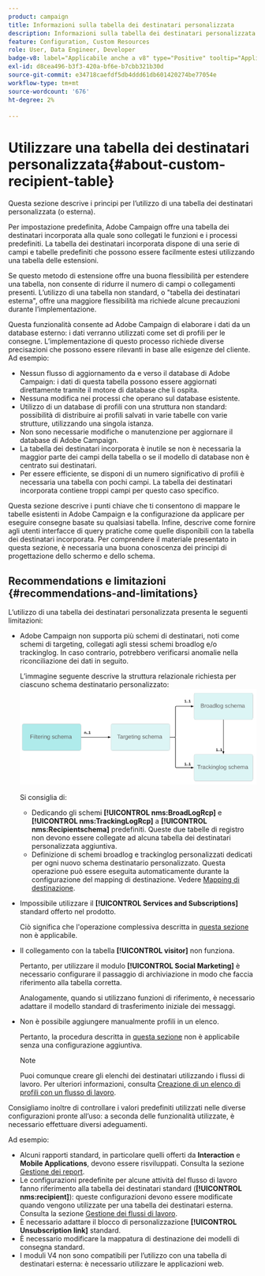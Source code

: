 ```yaml
---
product: campaign
title: Informazioni sulla tabella dei destinatari personalizzata
description: Informazioni sulla tabella dei destinatari personalizzata
feature: Configuration, Custom Resources
role: User, Data Engineer, Developer
badge-v8: label="Applicabile anche a v8" type="Positive" tooltip="Applicabile anche a Campaign v8"
exl-id: d8cea496-b3f3-420a-bf6e-b7cbb321b30d
source-git-commit: e34718caefdf5db4ddd61db601420274be77054e
workflow-type: tm+mt
source-wordcount: '676'
ht-degree: 2%

---
```


# Utilizzare una tabella dei destinatari personalizzata{#about-custom-recipient-table}

Questa sezione descrive i principi per l’utilizzo di una tabella dei destinatari personalizzata (o esterna).

Per impostazione predefinita, Adobe Campaign offre una tabella dei destinatari incorporata alla quale sono collegati le funzioni e i processi predefiniti. La tabella dei destinatari incorporata dispone di una serie di campi e tabelle predefiniti che possono essere facilmente estesi utilizzando una tabella delle estensioni.

Se questo metodo di estensione offre una buona flessibilità per estendere una tabella, non consente di ridurre il numero di campi o collegamenti presenti. L’utilizzo di una tabella non standard, o &quot;tabella dei destinatari esterna&quot;, offre una maggiore flessibilità ma richiede alcune precauzioni durante l’implementazione.

Questa funzionalità consente ad Adobe Campaign di elaborare i dati da un database esterno: i dati verranno utilizzati come set di profili per le consegne. L’implementazione di questo processo richiede diverse precisazioni che possono essere rilevanti in base alle esigenze del cliente. Ad esempio:

* Nessun flusso di aggiornamento da e verso il database di Adobe Campaign: i dati di questa tabella possono essere aggiornati direttamente tramite il motore di database che li ospita.
* Nessuna modifica nei processi che operano sul database esistente.
* Utilizzo di un database di profili con una struttura non standard: possibilità di distribuire ai profili salvati in varie tabelle con varie strutture, utilizzando una singola istanza.
* Non sono necessarie modifiche o manutenzione per aggiornare il database di Adobe Campaign.
* La tabella dei destinatari incorporata è inutile se non è necessaria la maggior parte dei campi della tabella o se il modello di database non è centrato sui destinatari.
* Per essere efficiente, se disponi di un numero significativo di profili è necessaria una tabella con pochi campi. La tabella dei destinatari incorporata contiene troppi campi per questo caso specifico.

Questa sezione descrive i punti chiave che ti consentono di mappare le tabelle esistenti in Adobe Campaign e la configurazione da applicare per eseguire consegne basate su qualsiasi tabella. Infine, descrive come fornire agli utenti interfacce di query pratiche come quelle disponibili con la tabella dei destinatari incorporata. Per comprendere il materiale presentato in questa sezione, è necessaria una buona conoscenza dei principi di progettazione dello schermo e dello schema.

## Recommendations e limitazioni {#recommendations-and-limitations}

L’utilizzo di una tabella dei destinatari personalizzata presenta le seguenti limitazioni:

* Adobe Campaign non supporta più schemi di destinatari, noti come schemi di targeting, collegati agli stessi schemi broadlog e/o trackinglog. In caso contrario, potrebbero verificarsi anomalie nella riconciliazione dei dati in seguito.

  L’immagine seguente descrive la struttura relazionale richiesta per ciascuno schema destinatario personalizzato:
  ![](assets/custom_recipient_limitation.png)

  Si consiglia di:

   * Dedicando gli schemi **[!UICONTROL nms:BroadLogRcp]** e **[!UICONTROL nms:TrackingLogRcp]** a **[!UICONTROL nms:Recipientschema]** predefiniti. Queste due tabelle di registro non devono essere collegate ad alcuna tabella dei destinatari personalizzata aggiuntiva.
   * Definizione di schemi broadlog e trackinglog personalizzati dedicati per ogni nuovo schema destinatario personalizzato. Questa operazione può essere eseguita automaticamente durante la configurazione del mapping di destinazione. Vedere [Mapping di destinazione](../../configuration/using/target-mapping.md).

* Impossibile utilizzare il **[!UICONTROL Services and Subscriptions]** standard offerto nel prodotto.

  Ciò significa che l&#39;operazione complessiva descritta in [questa sezione](../../delivery/using/managing-subscriptions.md) non è applicabile.

* Il collegamento con la tabella **[!UICONTROL visitor]** non funziona.

  Pertanto, per utilizzare il modulo **[!UICONTROL Social Marketing]** è necessario configurare il passaggio di archiviazione in modo che faccia riferimento alla tabella corretta.

  Analogamente, quando si utilizzano funzioni di riferimento, è necessario adattare il modello standard di trasferimento iniziale dei messaggi.

* Non è possibile aggiungere manualmente profili in un elenco.

  Pertanto, la procedura descritta in [questa sezione](../../platform/using/creating-and-managing-lists.md) non è applicabile senza una configurazione aggiuntiva.

  >[!NOTE]
  >
  >Puoi comunque creare gli elenchi dei destinatari utilizzando i flussi di lavoro. Per ulteriori informazioni, consulta [Creazione di un elenco di profili con un flusso di lavoro](../../configuration/using/creating-a-profile-list-with-a-workflow.md).

Consigliamo inoltre di controllare i valori predefiniti utilizzati nelle diverse configurazioni pronte all’uso: a seconda delle funzionalità utilizzate, è necessario effettuare diversi adeguamenti.

Ad esempio:

* Alcuni rapporti standard, in particolare quelli offerti da **Interaction** e **Mobile Applications**, devono essere risviluppati. Consulta la sezione [Gestione dei report](../../configuration/using/managing-reports.md).
* Le configurazioni predefinite per alcune attività del flusso di lavoro fanno riferimento alla tabella dei destinatari standard (**[!UICONTROL nms:recipient]**): queste configurazioni devono essere modificate quando vengono utilizzate per una tabella dei destinatari esterna. Consulta la sezione [Gestione dei flussi di lavoro](../../configuration/using/managing-workflows.md).
* È necessario adattare il blocco di personalizzazione **[!UICONTROL Unsubscription link]** standard.
* È necessario modificare la mappatura di destinazione dei modelli di consegna standard.
* I moduli V4 non sono compatibili per l’utilizzo con una tabella di destinatari esterna: è necessario utilizzare le applicazioni web.
